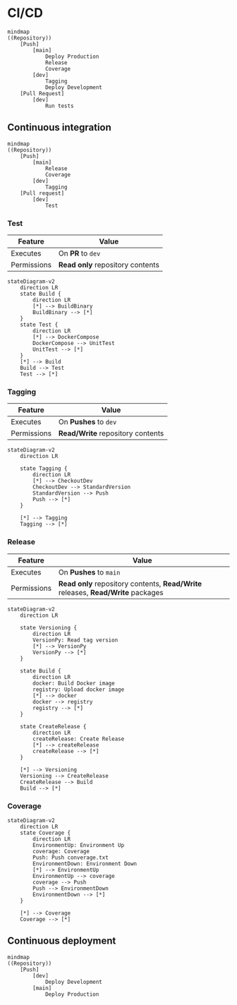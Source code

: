 # CI/CD

```mermaid
mindmap
((Repository))
	[Push]
		[main]
			Deploy Production
			Release
			Coverage
		[dev]
			Tagging
			Deploy Development
	[Pull Request]
		[dev]
			Run tests
```

## Continuous integration

```mermaid
mindmap
((Repository))
	[Push]
		[main]
			Release
			Coverage
		[dev]
			Tagging
	[Pull request]
		[dev]
			Test
```

### Test

| Feature     | Value                             |
| ----------- | --------------------------------- |
| Executes    | On **PR** to `dev`                |
| Permissions | **Read only** repository contents |

```mermaid
stateDiagram-v2
	direction LR
	state Build {
		direction LR
        [*] --> BuildBinary
        BuildBinary --> [*]
    }
    state Test {
		direction LR
        [*] --> DockerCompose
        DockerCompose --> UnitTest
        UnitTest --> [*]
    }
	[*] --> Build
	Build --> Test
	Test --> [*]
```

### Tagging

| Feature     | Value                              |
| ----------- | ---------------------------------- |
| Executes    | On **Pushes** to `dev`             |
| Permissions | **Read/Write** repository contents |

```mermaid
stateDiagram-v2
	direction LR
	
	state Tagging {
		direction LR
        [*] --> CheckoutDev
        CheckoutDev --> StandardVersion
        StandardVersion --> Push
        Push --> [*]
    }
    
    [*] --> Tagging
    Tagging --> [*]
```

### Release

| Feature     | Value                                                        |
| ----------- | ------------------------------------------------------------ |
| Executes    | On **Pushes** to `main`                                      |
| Permissions | **Read only** repository contents, **Read/Write** releases, **Read/Write** packages |

```mermaid
stateDiagram-v2
	direction LR
	
	state Versioning {
		direction LR
		VersionPy: Read tag version
		[*] --> VersionPy
		VersionPy --> [*]
	}
	
	state Build {
		direction LR
		docker: Build Docker image
		registry: Upload docker image
		[*] --> docker
		docker --> registry
		registry --> [*]
	}
	
	state CreateRelease {
		direction LR
		createRelease: Create Release
		[*] --> createRelease
		createRelease --> [*]
	}
	
	[*] --> Versioning
	Versioning --> CreateRelease
	CreateRelease --> Build
	Build --> [*]
```

### Coverage

```mermaid
stateDiagram-v2
	direction LR
	state Coverage {
        direction LR
        EnvironmentUp: Environment Up
        coverage: Coverage
        Push: Push converage.txt
        EnvironmentDown: Environment Down
        [*] --> EnvironmentUp
        EnvironmentUp --> coverage
        coverage --> Push
        Push --> EnvironmentDown
        EnvironmentDown --> [*]
	}
	
	[*] --> Coverage
	Coverage --> [*]
```

## Continuous deployment

```mermaid
mindmap
((Repository))
	[Push]
        [dev]
        	Deploy Development
        [main]
        	Deploy Production
```

